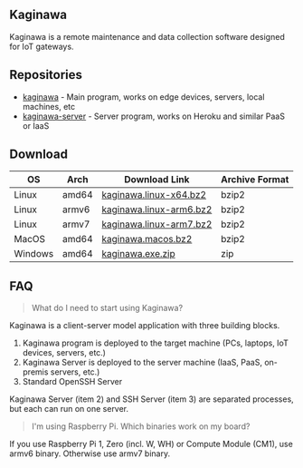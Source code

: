 ## Kaginawa

Kaginawa is a remote maintenance and data collection software designed for IoT gateways.

## Repositories

- [kaginawa](https://github.com/kaginawa/kaginawa) - Main program, works on edge devices, servers, local machines, etc
- [kaginawa-server](https://github.com/kaginawa/kaginawa-server) - Server program, works on Heroku and similar PaaS or IaaS

## Download

| OS      | Arch  | Download Link                                       | Archive Format |
| ------- | ----- | --------------------------------------------------- | -------------- |
| Linux   | amd64 | [kaginawa.linux-x64.bz2](/kaginawa.linux-x64.bz2)   | bzip2          |
| Linux   | armv6 | [kaginawa.linux-arm6.bz2](/kaginawa.linux-arm6.bz2) | bzip2          |
| Linux   | armv7 | [kaginawa.linux-arm7.bz2](/kaginawa.linux-arm7.bz2) | bzip2          |
| MacOS   | amd64 | [kaginawa.macos.bz2](/kaginawa.macos.bz2)           | bzip2          |
| Windows | amd64 | [kaginawa.exe.zip](/kaginawa.exe.zip)               | zip            |

## FAQ

> What do I need to start using Kaginawa?

Kaginawa is a client-server model application with three building blocks.

1. Kaginawa program is deployed to the target machine (PCs, laptops, IoT devices, servers, etc.)
2. Kaginawa Server is deployed to the server machine (IaaS, PaaS, on-premis servers, etc.)
3. Standard OpenSSH Server

Kaginawa Server (item 2) and SSH Server (item 3) are separated processes, but each can run on one server.

> I'm using Raspberry Pi. Which binaries work on my board?

If you use Raspberry Pi 1, Zero (incl. W, WH) or Compute Module (CM1), use armv6 binary.
Otherwise use armv7 binary.
